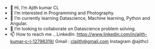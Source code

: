 - 👋 Hi, I’m Ajith kumar CL
- 👀 I’m interested in Programming and Photography.
- 🌱 I’m currently learning Datascience, Machine learning, Python and Angular.
- 💞️ I’m looking to collaborate on Datascience problem solving.
- 📫 How to reach me ...LinkedIn: https://www.linkedin.com/in/ajith-kumar-c-l-12798319/ 
                        Gmail :  clajith@gmail.com
                        Instagram @ajithcl

<!---
ajithcl/ajithcl is a ✨ special ✨ repository because its `README.md` (this file) appears on your GitHub profile.
You can click the Preview link to take a look at your changes.
--->

